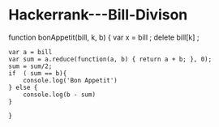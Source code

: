 # Hackerrank---Bill-Divison
function bonAppetit(bill, k, b) {
    var x = bill ; 
delete bill[k] ;

    var a = bill
    var sum = a.reduce(function(a, b) { return a + b; }, 0); 
    sum = sum/2; 
    if  ( sum == b){
        console.log('Bon Appetit')
    } else {
        console.log(b - sum)
    }

    }
